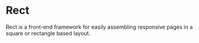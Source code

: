 # Rect

Rect is a front-end framework for easily assembling responsive pages in a square or rectangle based layout.
